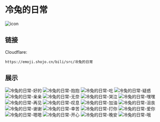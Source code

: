 # 冷兔的日常
![icon](https://emoji.shojo.cn/bili/src/冷兔的日常/icon.png)
## 链接
Cloudflare:
```
https://emoji.shojo.cn/bili/src/冷兔的日常
```
## 展示
![冷兔的日常-好的](https://emoji.shojo.cn/bili/src/冷兔的日常/冷兔的日常-好的.png)
![冷兔的日常-抱抱](https://emoji.shojo.cn/bili/src/冷兔的日常/冷兔的日常-抱抱.png)
![冷兔的日常-吃](https://emoji.shojo.cn/bili/src/冷兔的日常/冷兔的日常-吃.png)
![冷兔的日常-疑惑](https://emoji.shojo.cn/bili/src/冷兔的日常/冷兔的日常-疑惑.png)
![冷兔的日常-亲亲](https://emoji.shojo.cn/bili/src/冷兔的日常/冷兔的日常-亲亲.png)
![冷兔的日常-无奈](https://emoji.shojo.cn/bili/src/冷兔的日常/冷兔的日常-无奈.png)
![冷兔的日常-哭泣](https://emoji.shojo.cn/bili/src/冷兔的日常/冷兔的日常-哭泣.png)
![冷兔的日常-嘿嘿](https://emoji.shojo.cn/bili/src/冷兔的日常/冷兔的日常-嘿嘿.png)
![冷兔的日常-再见](https://emoji.shojo.cn/bili/src/冷兔的日常/冷兔的日常-再见.png)
![冷兔的日常-叹息](https://emoji.shojo.cn/bili/src/冷兔的日常/冷兔的日常-叹息.png)
![冷兔的日常-加油](https://emoji.shojo.cn/bili/src/冷兔的日常/冷兔的日常-加油.png)
![冷兔的日常-沮丧](https://emoji.shojo.cn/bili/src/冷兔的日常/冷兔的日常-沮丧.png)
![冷兔的日常-谢谢](https://emoji.shojo.cn/bili/src/冷兔的日常/冷兔的日常-谢谢.png)
![冷兔的日常-幸苦](https://emoji.shojo.cn/bili/src/冷兔的日常/冷兔的日常-幸苦.png)
![冷兔的日常-打你](https://emoji.shojo.cn/bili/src/冷兔的日常/冷兔的日常-打你.png)
![冷兔的日常-爱你](https://emoji.shojo.cn/bili/src/冷兔的日常/冷兔的日常-爱你.png)
![冷兔的日常-嗯嗯](https://emoji.shojo.cn/bili/src/冷兔的日常/冷兔的日常-嗯嗯.png)
![冷兔的日常-开心](https://emoji.shojo.cn/bili/src/冷兔的日常/冷兔的日常-开心.png)
![冷兔的日常-晚安](https://emoji.shojo.cn/bili/src/冷兔的日常/冷兔的日常-晚安.png)
![冷兔的日常-哦](https://emoji.shojo.cn/bili/src/冷兔的日常/冷兔的日常-哦.png)
